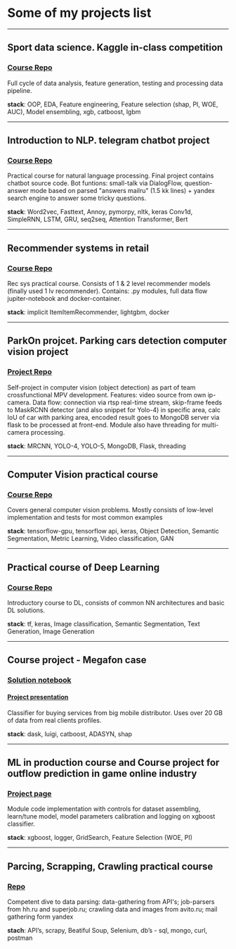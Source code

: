 # Some of my projects list

---

## Sport data science. Kaggle in-class competition

### [Course Repo](https://github.com/Nickel-nc/GU_Sport_DS)

Full cycle of data analysis, feature generation, testing and processing data pipeline.

**stack**: OOP, EDA, Feature engineering, Feature selection (shap, PI, WOE, AUC), Model ensembling, xgb, catboost, lgbm 

---

## Introduction to NLP. telegram chatbot project 

### [Course Repo](https://github.com/Nickel-nc/GU_NLP)
Practical course for natural language processing. Final project contains chatbot source code. Bot funtions: small-talk via DialogFlow, 
question-answer mode based on parsed "answers mailru" (1.5 kk lines) + yandex search engine to answer some tricky questions.

**stack**: Word2vec, Fasttext, Annoy, pymorpy, nltk, keras Conv1d, SimpleRNN, LSTM, GRU, seq2seq, Attention Transformer, Bert

---

## Recommender systems in retail 

### [Course Repo](https://github.com/Nickel-nc/GU_Rec_Systems)
Rec sys practical course. Consists of 1 & 2 level recommender models (finally used 1 lv recommender). 
Contains: .py modules, full data flow jupiter-notebook and docker-container.

**stack**: implicit ItemItemRecommender, lightgbm, docker

---

## ParkOn projcet. Parking cars detection computer vision project 

### [Project Repo](https://github.com/Nickel-nc/ParkOn_proj)
Self-project in computer vision (object detection) as part of team crossfunctional MPV development. 
Features: video source from own ip-camera. Data flow: connection via rtsp real-time stream, skip-frame feeds to MaskRCNN detector (and also snippet for Yolo-4) in specific area,
calc IoU of car with parking area, encoded result goes to MongoDB server via flask to be processed at front-end. Module also have threading for multi-camera processing.

**stack**: MRCNN, YOLO-4, YOLO-5, MongoDB, Flask, threading

---

## Computer Vision practical course 

### [Course Repo](https://github.com/Nickel-nc/GU_Deep_Learning_In_Computer_Vision)
Covers general computer vision problems. Mostly consists of low-level implementation and tests for most common examples

**stack**: tensorflow-gpu, tensorflow api, keras, Object Detection, Semantic Segmentation, Metric Learning, Video classification, GAN

---

## Practical course of Deep Learning

### [Course Repo](https://github.com/Nickel-nc/GU_Introduction_To_Neural_Networks)
Introductory course to DL, consists of common NN architectures and basic DL solutions. 

**stack**: tf, keras, Image classification, Semantic Segmentation, Text Generation, Image Generation

---

## Course project - Megafon case

### [Solution notebook](https://github.com/Nickel-nc/GU_Megafon_Case/blob/master/YN_Megafon_Project.ipynb)
#### [Project presentation](https://github.com/Nickel-nc/GU_Megafon_Case/blob/master/Project_Description.pdf)
Classifier for buying services from big mobile distributor. Uses over 20 GB of data from real clients profiles.

**stack**: dask, luigi, catboost, ADASYN, shap

---

## ML in production course and Сourse project for outflow prediction in game online industry

### [Project page](https://github.com/Nickel-nc/GU_ML_In_Production/tree/master/ChurnedPlayersPredictionModel)
Module code implementation with controls for dataset assembling, learn/tune model, model parameters calibration and logging on xgboost classifier.

**stack**: xgboost, logger, GridSearch, Feature Selection (WOE, PI)

---

## Parcing, Scrapping, Crawling practical course 

### [Repo](https://github.com/Nickel-nc/GU_PSC/tree/PSC_Task_7)
Competent dive to data parsing: data-gathering from API's; job-parsers from hh.ru and superjob.ru; crawling data and images from avito.ru; mail gathering form yandex 

**stach**: API’s, scrapy, Beatiful Soup, Selenium, db’s - sql, mongo, curl, postman
